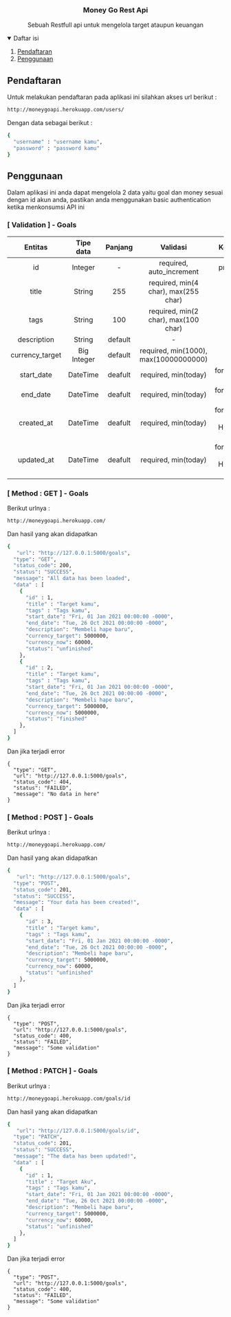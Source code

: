 
<br />
<p align="center">
  <h3 align="center">Money Go Rest Api</h3>

  <p align="center">
    Sebuah Restfull api untuk mengelola target ataupun keuangan
    <br />
  </p>
</p>

<details open="open">
  <summary>Daftar isi</summary>
  <ol>
    <li><a href="#pendaftaran">Pendaftaran</a></li>
    <li><a href="#penggunaan">Penggunaan</a></li>
  </ol>
</details>

## Pendaftaran
  Untuk melakukan pendaftaran pada aplikasi ini silahkan akses url berikut :
```sh
http://moneygoapi.herokuapp.com/users/
```

  Dengan data sebagai berikut :
```sh
{
  "username" : "username kamu",
  "password" : "password kamu"
}
```
  
## Penggunaan
  Dalam aplikasi ini anda dapat mengelola 2 data yaitu goal dan money sesuai dengan id akun anda, pastikan anda menggunakan basic authentication ketika menkonsumsi API ini

### [ Validation ] - Goals

| Entitas | Tipe data | Panjang | Validasi | Keterangan |
| :---: | :---: | :---: | :---: | :---: | 
| id | Integer | - | required, auto_increment | primary_key |
| title | String | 255 | required, min(4 char), max(255 char) | - |
| tags | String | 100 | required, min(2 char), max(100 char) | - |
| description | String | default | - | - |
| currency_target | Big Integer | default | required, min(1000), max(10000000000) | - |
| start_date | DateTime | deafult | required, min(today) | format(YYYY-mm-dd) |
| end_date | DateTime | deafult | required, min(today) | format(YYYY-mm-dd) |
| created_at | DateTime | deafult | required, min(today) | format(YYYY-mm-dd HH:MM:SS), auto |
| updated_at | DateTime | deafult | required, min(today) | format(YYYY-mm-dd HH:MM:SS), auto |

### [ Method : GET ] - Goals
  Berikut urlnya :
```sh
http://moneygoapi.herokuapp.com/
```
  
  Dan hasil yang akan didapatkan 
```sh
{
   "url": "http://127.0.0.1:5000/goals",
  "type": "GET",
  "status_code": 200,
  "status": "SUCCESS",
  "message": "All data has been loaded",
  "data" : [
    {
      "id" : 1,
      "title" : "Target kamu",
      "tags" : "Tags kamu",
      "start_date": "Fri, 01 Jan 2021 00:00:00 -0000",
      "end_date": "Tue, 26 Oct 2021 00:00:00 -0000",
      "description": "Membeli hape baru",
      "currency_target": 5000000,
      "currency_now": 60000,
      "status": "unfinished"
    },
    {
      "id" : 2,
      "title" : "Target kamu",
      "tags" : "Tags kamu",
      "start_date": "Fri, 01 Jan 2021 00:00:00 -0000",
      "end_date": "Tue, 26 Oct 2021 00:00:00 -0000",
      "description": "Membeli hape baru",
      "currency_target": 5000000,
      "currency_now": 5000000,
      "status": "finished"
    },
  ]
}
```

  Dan jika terjadi error
```
{
  "type": "GET",
  "url": "http://127.0.0.1:5000/goals",
  "status_code": 404,
  "status": "FAILED",
  "message": "No data in here"
}
```
  
### [ Method : POST ] - Goals
  Berikut urlnya :
```sh
http://moneygoapi.herokuapp.com/
```
  
  Dan hasil yang akan didapatkan 
```sh
{
   "url": "http://127.0.0.1:5000/goals",
  "type": "POST",
  "status_code": 201,
  "status": "SUCCESS",
  "message": "Your data has been created!",
  "data" : [
    {
      "id" : 3,
      "title" : "Target kamu",
      "tags" : "Tags kamu",
      "start_date": "Fri, 01 Jan 2021 00:00:00 -0000",
      "end_date": "Tue, 26 Oct 2021 00:00:00 -0000",
      "description": "Membeli hape baru",
      "currency_target": 5000000,
      "currency_now": 60000,
      "status": "unfinished"
    },
  ]
}
```

  Dan jika terjadi error
```
{
  "type": "POST",
  "url": "http://127.0.0.1:5000/goals",
  "status_code": 400,
  "status": "FAILED",
  "message": "Some validation"
}
```

### [ Method : PATCH ] - Goals
  Berikut urlnya :
```sh
http://moneygoapi.herokuapp.com/goals/id
```
  
  Dan hasil yang akan didapatkan 
```sh
{
   "url": "http://127.0.0.1:5000/goals/id",
  "type": "PATCH",
  "status_code": 201,
  "status": "SUCCESS",
  "message": "The data has been updated!",
  "data" : [
    {
      "id" : 1,
      "title" : "Target Aku",
      "tags" : "Tags kamu",
      "start_date": "Fri, 01 Jan 2021 00:00:00 -0000",
      "end_date": "Tue, 26 Oct 2021 00:00:00 -0000",
      "description": "Membeli hape baru",
      "currency_target": 5000000,
      "currency_now": 60000,
      "status": "unfinished"
    },
  ]
}
```

  Dan jika terjadi error
```
{
  "type": "POST",
  "url": "http://127.0.0.1:5000/goals",
  "status_code": 400,
  "status": "FAILED",
  "message": "Some validation"
}
```

